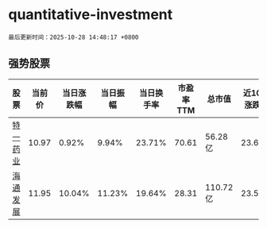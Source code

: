 # quantitative-investment

`最后更新时间：2025-10-28 14:48:17 +0800`

## 强势股票

|股票|当前价|当日涨跌幅|当日振幅|当日换手率|市盈率TTM|总市值|近10日涨跌幅|
|----|----|----|----|----|----|----|----|
|[特一药业](https://xueqiu.com/S/SZ002728)|10.97|0.92%|9.94%|23.71%|70.61|56.28亿|23.68%|
|[海通发展](https://xueqiu.com/S/SH603162)|11.95|10.04%|11.23%|19.64%|28.31|110.72亿|23.58%|

